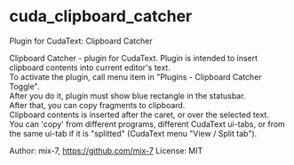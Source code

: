 # cuda_clipboard_catcher
Plugin for CudaText: Clipboard Catcher

Clipboard Catcher - plugin for CudaText. 
Plugin is intended to insert clipboard contents into current editor's text.  
To activate the plugin, call menu item in "Plugins - Clipboard Catcher Toggle".  
After you do it, plugin must show blue rectangle in the statusbar.  
After that, you can copy fragments to clipboard.  
Clipboard contents is inserted after the caret, or over the selected text.  
You can 'copy' from different programs, different CudaText ui-tabs, or from   
the same ui-tab if it is "splitted" (CudaText menu "View / Split tab").  

Author: mix-7, https://github.com/mix-7 
License: MIT 
